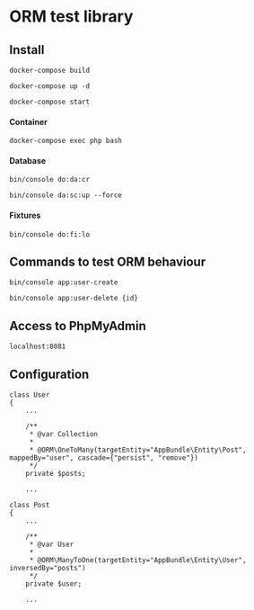 ORM test library
========================

 ## Install
 
 ` docker-compose build `
 
 ` docker-compose up -d `
 
 ` docker-compose start `
 
 #### Container
 
 `docker-compose exec php bash `
 
 #### Database
 
 ` bin/console do:da:cr `
 
 ` bin/console da:sc:up --force `
 
 #### Fixtures
 
 ` bin/console do:fi:lo `
 
 ## Commands to test ORM behaviour
 
 ` bin/console app:user-create `
 
 ` bin/console app:user-delete {id} `
 
 ## Access to PhpMyAdmin
 
 ` localhost:8081 `
 
 ## Configuration
 
 ```
 class User
 {
     ...
     
     /**
      * @var Collection
      *
      * @ORM\OneToMany(targetEntity="AppBundle\Entity\Post", mappedBy="user", cascade={"persist", "remove"})
      */
     private $posts;
     
     ...
  ```
  
  ```
  class Post
  {
      ...
      
      /**
       * @var User
       *
       * @ORM\ManyToOne(targetEntity="AppBundle\Entity\User", inversedBy="posts")
       */
      private $user;
      
      ...
 ``` 